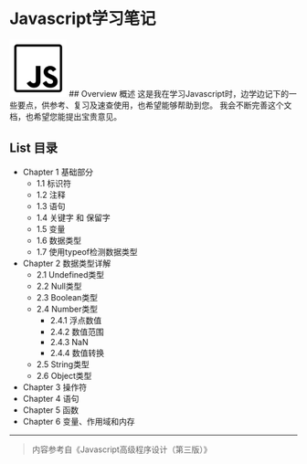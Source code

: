 # Javascript学习笔记
<img src="https://github.com/leehosea/JavascriptLearningNote/blob/master/javascript1600.png" width="100" height="100"/>
## Overview 概述
这是我在学习Javascript时，边学边记下的一些要点，供参考、复习及速查使用，也希望能够帮助到您。
我会不断完善这个文档，也希望您能提出宝贵意见。

## List 目录  

- Chapter 1 基础部分
	- 1.1 标识符
	- 1.2 注释
	- 1.3 语句
	- 1.4 关键字 和 保留字
	- 1.5 变量
	- 1.6 数据类型
	- 1.7 使用typeof检测数据类型
- Chapter 2 数据类型详解
	- 2.1 Undefined类型
	- 2.2 Null类型
	- 2.3 Boolean类型
	- 2.4 Number类型
		- 2.4.1 浮点数值
		- 2.4.2 数值范围
		- 2.4.3 NaN
		- 2.4.4 数值转换
	- 2.5 String类型
	- 2.6 Object类型
- Chapter 3 操作符
- Chapter 4 语句
- Chapter 5 函数
- Chapter 6 变量、作用域和内存

---
>	内容参考自《Javascript高级程序设计（第三版）》
